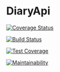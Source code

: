 # DiaryApi

[![Coverage Status](https://coveralls.io/repos/github/ibraheemkabir/DiaryApi/badge.svg?branch=master)](https://coveralls.io/github/ibraheemkabir/DiaryApi?branch=master)

[![Build Status](https://travis-ci.org/ibraheemkabir/DiaryApi.svg?branch=master)](https://travis-ci.org/ibraheemkabir/DiaryApi)

[![Test Coverage](https://api.codeclimate.com/v1/badges/26e3517bc3052f064239/test_coverage)](https://codeclimate.com/github/ibraheemkabir/DiaryApi/test_coverage)


[![Maintainability](https://api.codeclimate.com/v1/badges/26e3517bc3052f064239/maintainability)](https://codeclimate.com/github/ibraheemkabir/DiaryApi/maintainability)

